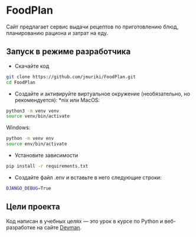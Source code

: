 # FoodPlan

Сайт предлагает сервис выдачи рецептов по приготовлению блюд, планированию рациона и затрат на еду.

## Запуск в режиме разработчика

- Скачайте код
```bash
git clone https://github.com/jmuriki/FoodPlan.git
cd FoodPlan
```

- Создайте и активируйте виртуальное окружение (необязательно, но рекомендуется):
*nix или MacOS:
```bash
python3 -m venv venv
source venv/bin/activate
```
Windows:
```bash
python -m venv env
source env/bin/activate
```
- Установите зависимости
```bash
pip install -r requirements.txt
```

- Создайте файл .env и вставьте в него следующие строки:
```bash
DJANGO_DEBUG=True
```

## Цели проекта

Код написан в учебных целях — это урок в курсе по Python и веб-разработке на сайте [Devman](https://dvmn.org).
